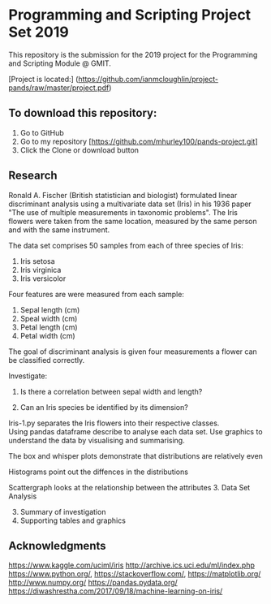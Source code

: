 # Programming and Scripting Project Set 2019

This repository is the submission for the 2019 project for the Programming and Scripting Module @ GMIT.

[Project is located:] (https://github.com/ianmcloughlin/project-pands/raw/master/project.pdf)
      
## To download this repository:

1. Go to GitHub
2. Go to my repository [https://github.com/mhurley100/pands-project.git]
3. Click the Clone or download button

## Research
Ronald A. Fischer (British statistician and biologist) formulated linear discriminant analysis using a multivariate data set (Iris) in his 1936 paper "The use of multiple measurements in taxonomic problems". The Iris flowers were taken from the same location, measured by the same person and with the same instrument.

The data set comprises 50 samples from each of three species of Iris:
1. Iris setosa
2. Iris virginica
3. Iris versicolor

Four features are were measured from each sample:
1. Sepal length (cm)
2. Speal width (cm)
3. Petal length (cm)
4. Petal width (cm) 

The goal of discriminant analysis is given four measurements a flower can be classified correctly. 

Investigate:

1. Is there a correlation between sepal width and length?

2. Can an Iris species be identified by its dimension?

Iris-1.py separates the Iris flowers into their respective classes.  
Using pandas dataframe describe to analyse each data set.
Use graphics to understand the data by visualising and summarising.

The box and whisper plots demonstrate that distributions are relatively even

Histograms point out the diffences in the distributions

Scattergraph looks at the relationship between the attributes
3. Data Set Analysis

3. Summary of investigation
4. Supporting tables and graphics

##  Acknowledgments

https://www.kaggle.com/uciml/iris
http://archive.ics.uci.edu/ml/index.php
https://www.python.org/,
https://stackoverflow.com/,
https://matplotlib.org/
http://www.numpy.org/
https://pandas.pydata.org/
https://diwashrestha.com/2017/09/18/machine-learning-on-iris/